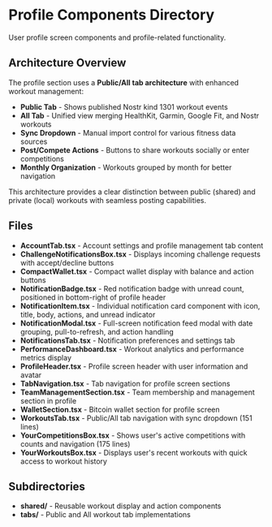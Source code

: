 # Profile Components Directory

User profile screen components and profile-related functionality.

## Architecture Overview

The profile section uses a **Public/All tab architecture** with enhanced workout management:

- **Public Tab** - Shows published Nostr kind 1301 workout events
- **All Tab** - Unified view merging HealthKit, Garmin, Google Fit, and Nostr workouts
- **Sync Dropdown** - Manual import control for various fitness data sources
- **Post/Compete Actions** - Buttons to share workouts socially or enter competitions
- **Monthly Organization** - Workouts grouped by month for better navigation

This architecture provides a clear distinction between public (shared) and private (local) workouts with seamless posting capabilities.

## Files

- **AccountTab.tsx** - Account settings and profile management tab content
- **ChallengeNotificationsBox.tsx** - Displays incoming challenge requests with accept/decline buttons
- **CompactWallet.tsx** - Compact wallet display with balance and action buttons
- **NotificationBadge.tsx** - Red notification badge with unread count, positioned in bottom-right of profile header
- **NotificationItem.tsx** - Individual notification card component with icon, title, body, actions, and unread indicator
- **NotificationModal.tsx** - Full-screen notification feed modal with date grouping, pull-to-refresh, and action handling
- **NotificationsTab.tsx** - Notification preferences and settings tab
- **PerformanceDashboard.tsx** - Workout analytics and performance metrics display
- **ProfileHeader.tsx** - Profile screen header with user information and avatar
- **TabNavigation.tsx** - Tab navigation for profile screen sections
- **TeamManagementSection.tsx** - Team membership and management section in profile
- **WalletSection.tsx** - Bitcoin wallet section for profile screen
- **WorkoutsTab.tsx** - Public/All tab navigation with sync dropdown (151 lines)
- **YourCompetitionsBox.tsx** - Shows user's active competitions with counts and navigation (175 lines)
- **YourWorkoutsBox.tsx** - Displays user's recent workouts with quick access to workout history

## Subdirectories

- **shared/** - Reusable workout display and action components
- **tabs/** - Public and All workout tab implementations